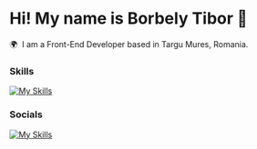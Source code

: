 Hi! My name is Borbely Tibor 👋
========================================================================================================================================

🌍  I am a Front-End Developer based in Targu Mures, Romania.
<br/>

### Skills

[![My Skills](https://skillicons.dev/icons?i=html,css,js)](https://skillicons.dev) &nbsp;&nbsp;&nbsp;&nbsp;&nbsp;

### Socials

[![My Skills](https://skillicons.dev/icons?i=linkedin)](https://skillicons.dev) &nbsp;&nbsp;&nbsp;&nbsp;&nbsp;
